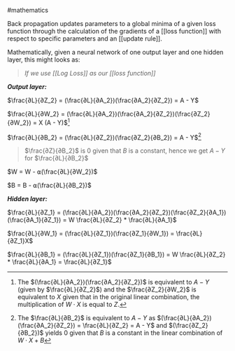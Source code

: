 #mathematics 

Back propagation updates parameters to a global minima of a given loss function through the calculation of the gradients of a [[loss function]] with respect to specific parameters and an [[update rule]].

Mathematically, given a neural network of one output layer and one hidden layer, this might looks as:

> *If we use [[Log Loss]] as our [[loss function]]*

***Output layer:***

$\frac{∂L}{∂Z_2} =  (\frac{∂L}{∂A_2})(\frac{∂A_2}{∂Z_2}) = A - Y$

$\frac{∂L}{∂W_2} = (\frac{∂L}{∂A_2})(\frac{∂A_2}{∂Z_2})(\frac{∂Z_2}{∂W_2}) = X (A - Y)$[^1]

$\frac{∂L}{∂B_2} = (\frac{∂L}{∂Z_2})(\frac{∂Z_2}{∂B_2}) = A - Y$[^2]

> $\frac{∂Z}{∂B_2}$ is $0$ given that $B$ is a constant, hence we get $A - Y$ for $\frac{∂L}{∂B_2}$

$W = W - ⍺(\frac{∂L}{∂W_2})$

$B = B - ⍺(\frac{∂L}{∂B_2})$

***Hidden layer:***

$\frac{∂L}{∂Z_1} = (\frac{∂L}{∂A_2})(\frac{∂A_2}{∂Z_2})(\frac{∂Z_2}{∂A_1})(\frac{∂A_1}{∂Z_1}) = W \frac{∂L}{∂Z_2} * \frac{∂L}{∂A_1}$ 

$\frac{∂L}{∂W_1} = (\frac{∂L}{∂Z_1})(\frac{∂Z_1}{∂W_1}) = \frac{∂L}{∂Z_1}X$ 

$\frac{∂L}{∂B_1} = (\frac{∂L}{∂Z_1})(\frac{∂Z_1}{∂B_1}) = W \frac{∂L}{∂Z_2} * \frac{∂L}{∂A_1} = \frac{∂L}{∂Z_1}$

[^1]:  The $(\frac{∂L}{∂A_2})(\frac{∂A_2}{∂Z_2})$ is equivalent to $A - Y$ (given by $\frac{∂L}{∂Z_2}$) and the $\frac{∂Z_2}{∂W_2}$ is equivalent to $X$ given that in the original linear combination, the multiplication of $W \cdot X$ is equal to $Z$.

[^2]: The $\frac{∂L}{∂B_2}$ is equivalent to $A - Y$ as $(\frac{∂L}{∂A_2})(\frac{∂A_2}{∂Z_2}) = \frac{∂L}{∂Z_2} = A - Y$ and $(\frac{∂Z_2}{∂B_2})$ yields $0$ given that $B$ is a constant in the linear combination of $W \cdot X + B$